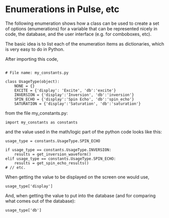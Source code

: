 # Enumerations in Pulse, etc
The following enumeration shows how a class can be used to create a set of options (enumerations) for a variable that can be represented nicely in code, the database, and the user interface (e.g. for comboboxes, etc).

The basic idea is to list each of the enumeration items as dictionaries, which is very easy to do in Python.

After importing this code,

```

# File name: my_constants.py

class UsageType(object):
    NONE = {}
    EXCITE = {'display': 'Excite', 'db':'excite'}
    INVERSION = {'display':'Inversion', 'db':'inversion'}
    SPIN_ECHO = {'display':'Spin Echo', 'db':'spin_echo'}
    SATURATION = {'display':'Saturation', 'db':'saturation'}
```

from the file my_constants.py:

```
import my_constants as constants
```

and the value used in the math/logic part of the python code looks like this:

```
usage_type = constants.UsageType.SPIN_ECHO

if usage_type == constants.UsageType.INVERSION:
    results = get_inversion_waveform()
elif usage_type == constants.UsageType.SPIN_ECHO:
    results = get_spin_echo_results()
# // etc.
```

When getting the value to be displayed on the screen one would use,
```
usage_type['display']
```

And, when getting the value to put into the database (and for comparing what comes out of the database):
```
usage_type['db']
```

